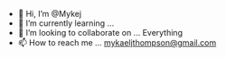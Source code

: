 - 👋 Hi, I’m @Mykej
- 🌱 I’m currently learning ...
- 💞️ I’m looking to collaborate on ... Everything
- 📫 How to reach me ... mykaeljthompson@gmail.com

<!---
Mykej/Mykej is a ✨ special ✨ repository because its `README.md` (this file) appears on your GitHub profile.
You can click the Preview link to take a look at your changes.
--->

